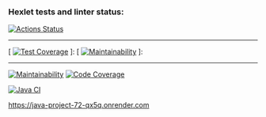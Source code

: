 ### Hexlet tests and linter status:
[![Actions Status](https://github.com/Dangerwind/java-project-72/actions/workflows/hexlet-check.yml/badge.svg)](https://github.com/Dangerwind/java-project-72/actions)

 -----
 
[ [![Test Coverage](https://api.codeclimate.com/v1/badges/4efdfd370a0fe2dba789/test_coverage)](https://codeclimate.com/github/Dangerwind/java-project-72/test_coverage) ]:
[ [![Maintainability](https://api.codeclimate.com/v1/badges/4efdfd370a0fe2dba789/maintainability)](https://codeclimate.com/github/Dangerwind/java-project-72/maintainability) ]:

------

[![Maintainability](https://qlty.sh/badges/047169aa-2f0f-4aeb-aab5-a7d36de972c2/maintainability.svg)](https://qlty.sh/gh/Dangerwind/projects/java-project-72)
[![Code Coverage](https://qlty.sh/badges/047169aa-2f0f-4aeb-aab5-a7d36de972c2/test_coverage.svg)](https://qlty.sh/gh/Dangerwind/projects/java-project-72)

[![Java CI](https://github.com/Dangerwind/java-project-72/actions/workflows/main.yml/badge.svg)](https://github.com/Dangerwind/java-project-72/actions/workflows/main.yml)


https://java-project-72-qx5q.onrender.com
